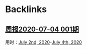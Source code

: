 
# Backlinks
## [周报2020-07-04 001期](<周报2020-07-04 001期.md>)
用时：[July 2nd, 2020](<July 2nd, 2020.md>)-[July 4th, 2020](<July 4th, 2020.md>)

